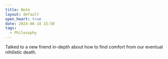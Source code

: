 ```yaml
---
title: Note
layout: default
open_heart: true
date: 2024-06-18 15:50
tags:
  - Philosophy
---
```


Talked to a new friend in-depth about how to find comfort from our eventual nihilistic death.
